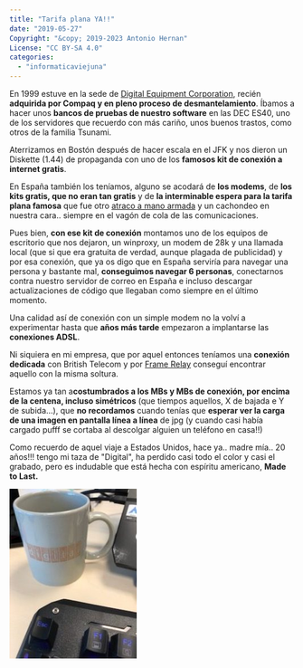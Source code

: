 ```yaml
---
title: "Tarifa plana YA!!"
date: "2019-05-27"
Copyright: "&copy; 2019-2023 Antonio Hernan"
License: "CC BY-SA 4.0"
categories: 
  - "informaticaviejuna"
---
```


En 1999 estuve en la sede de [Digital Equipment Corporation](https://es.wikipedia.org/wiki/Digital_Equipment_Corporation), recién **adquirida por Compaq y en pleno proceso de desmantelamiento**. Íbamos a hacer unos **bancos de pruebas de nuestro software** en las DEC ES40, uno de los servidores que recuerdo con más cariño, unos buenos trastos, como otros de la familia Tsunami.

Aterrizamos en Bostón después de hacer escala en el JFK y nos dieron un Diskette (1.44) de propaganda con uno de los **famosos kit de conexión a internet gratis**.

En España también los teníamos, alguno se acodará de **los modems**, de **los kits gratis, que no eran tan gratis** y de **la interminable espera para la tarifa plana famosa** que fue otro [atraco a mano armada](https://elpais.com/diario/1999/10/07/sociedad/939247213_850215.html) y un cachondeo en nuestra cara.. siempre en el vagón de cola de las comunicaciones.

Pues bien, **con ese kit de conexión** montamos uno de los equipos de escritorio que nos dejaron, un winproxy, un modem de 28k y una llamada local (que si que era gratuita de verdad, aunque plagada de publicidad) y por esa conexión, que ya os digo que en España serviría para navegar una persona y bastante mal, **conseguimos navegar 6 personas**, conectarnos contra nuestro servidor de correo en España e incluso descargar actualizaciones de código que llegaban como siempre en el último momento.

Una calidad así de conexión con un simple modem no la volví a experimentar hasta que **años más tarde** empezaron a implantarse las **conexiones ADSL**.

Ni siquiera en mi empresa, que por aquel entonces teníamos una **conexión dedicada** con British Telecom y por [Frame Relay](https://es.wikipedia.org/wiki/Frame_Relay) conseguí encontrar aquello con la misma soltura.

Estamos ya tan a**costumbrados a los MBs y MBs de conexión, por encima de la centena, incluso simétricos** (que tiempos aquellos, X de bajada e Y de subida...), que **no recordamos** cuando tenías que **esperar ver la carga de una imagen en pantalla línea a línea** de jpg (y cuando casi había cargado pufff se cortaba al descolgar alguien un teléfono en casa!!)

Como recuerdo de aquel viaje a Estados Unidos, hace ya.. madre mía.. 20 años!!! tengo mi taza de "Digital", ha perdido casi todo el color y casi el grabado, pero es indudable que está hecha con espíritu americano, **Made to Last.**

![](../images/IMG_0737-e1558955583725-225x300.jpg)
